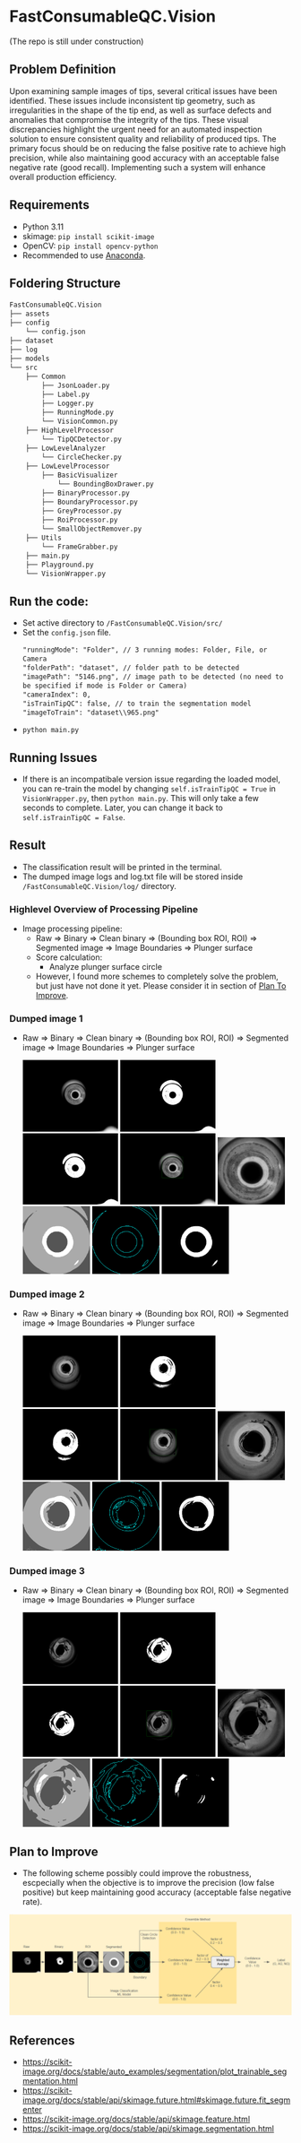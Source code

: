 # FastConsumableQC.Vision

(The repo is still under construction)

## Problem Definition
Upon examining sample images of tips, several critical issues have been identified. These issues include inconsistent tip geometry, such as irregularities in the shape of the tip end, as well as surface defects and anomalies that compromise the integrity of the tips. These visual discrepancies highlight the urgent need for an automated inspection solution to ensure consistent quality and reliability of produced tips. The primary focus should be on reducing the false positive rate to achieve high precision, while also maintaining good accuracy with an acceptable false negative rate (good recall). Implementing such a system will enhance overall production efficiency.

## Requirements
- Python 3.11
- skimage: `pip install scikit-image`
- OpenCV: `pip install opencv-python`
- Recommended to use [Anaconda](#https://www.anaconda.com/download/success).

## Foldering Structure
```
FastConsumableQC.Vision
├── assets
├── config
    └── config.json
├── dataset
├── log
├── models
└── src
    ├── Common
        ├── JsonLoader.py
        ├── Label.py
        ├── Logger.py
        ├── RunningMode.py
        └── VisionCommon.py
    ├── HighLevelProcessor
        └── TipQCDetector.py
    ├── LowLevelAnalyzer
        └── CircleChecker.py
    ├── LowLevelProcessor
        ├── BasicVisualizer
            └── BoundingBoxDrawer.py
        ├── BinaryProcessor.py
        ├── BoundaryProcessor.py
        ├── GreyProcessor.py
        ├── RoiProcessor.py
        └── SmallObjectRemover.py
    ├── Utils
        └── FrameGrabber.py
    ├── main.py
    ├── Playground.py
    └── VisionWrapper.py
```

## Run the code:
- Set active directory to `/FastConsumableQC.Vision/src/`
- Set the ```config.json``` file.
    ```
    "runningMode": "Folder", // 3 running modes: Folder, File, or Camera
    "folderPath": "dataset", // folder path to be detected
    "imagePath": "5146.png", // image path to be detected (no need to be specified if mode is Folder or Camera)
    "cameraIndex": 0, 
    "isTrainTipQC": false, // to train the segmentation model
    "imageToTrain": "dataset\\965.png"
    ```
- `python main.py`

## Running Issues
- If there is an incompatibale version issue regarding the loaded model, you can re-train the model by changing `self.isTrainTipQC = True` in `VisionWrapper.py`, then `python main.py`. This will only take a few seconds to complete. Later, you can change it back to `self.isTrainTipQC = False`.

## Result
- The classification result will be printed in the terminal. 
- The dumped image logs and log.txt file will be stored inside `/FastConsumableQC.Vision/log/` directory.

### Highlevel Overview of Processing Pipeline
- Image processing pipeline:
    - Raw => Binary => Clean binary => (Bounding box ROI, ROI) => Segmented image => Image Boundaries => Plunger surface
    - Score calculation:
        - Analyze plunger surface circle
    - However, I found more schemes to completely solve the problem, but just have not done it yet. Please consider it in section of [Plan To Improve](#plan-to-improve).

### Dumped image 1
- Raw => Binary => Clean binary => (Bounding box ROI, ROI) => Segmented image => Image Boundaries => Plunger surface 

  <img src="assets/965_raw.png" alt="Raw image" width="170" /> <img src="assets/965_bin.png" alt="Raw image" width="170" /> <img src="assets/965_bin_clean.png" alt="Raw image" width="170" /> <img src="assets/965_bin_clean_bounding-box.png" alt="Raw image" width="170" /> <img src="assets/965_bin_clean_bounding-box-roi.png" alt="Raw image" width="120" /> <img src="assets/965_bin_clean_roi_segmented.png" alt="Raw image" width="120" /> <img src="assets/965_bin_clean_roi_segmented_boundary.png" alt="Raw image" width="120" /> <img src="assets/965_bin_clean_roi_segmented_inner-circle_0.8251.png" alt="Raw image" width="120" />

### Dumped image 2
- Raw => Binary => Clean binary => (Bounding box ROI, ROI) => Segmented image => Image Boundaries => Plunger surface

  <img src="assets/6812_raw.png" alt="Raw image" width="170" /> <img src="assets/6812_bin.png" alt="Raw image" width="170" /> <img src="assets/6812_bin_clean.png" alt="Raw image" width="170" /> <img src="assets/6812_bin_clean_bounding-box.png" alt="Raw image" width="170" /> <img src="assets/6812_bin_clean_bounding-box-roi.png" alt="Raw image" width="120" /> <img src="assets/6812_bin_clean_roi_segmented.png" alt="Raw image" width="120" /> <img src="assets/6812_bin_clean_roi_segmented_boundary.png" alt="Raw image" width="120" /> <img src="assets/6812_bin_clean_roi_segmented_inner-circle_0.8747.png" alt="Raw image" width="120" />

### Dumped image 3
- Raw => Binary => Clean binary => (Bounding box ROI, ROI) => Segmented image => Image Boundaries => Plunger surface

  <img src="assets/6573_raw.png" alt="Raw image" width="170" /> <img src="assets/6573_bin.png" alt="Raw image" width="170" /> <img src="assets/6573_bin_clean.png" alt="Raw image" width="170" /> <img src="assets/6573_bin_clean_bounding-box.png" alt="Raw image" width="170" /> <img src="assets/6573_bin_clean_bounding-box-roi.png" alt="Raw image" width="120" /> <img src="assets/6573_bin_clean_roi_segmented.png" alt="Raw image" width="120" /> <img src="assets/6573_bin_clean_roi_segmented_boundary.png" alt="Raw image" width="120" /> <img src="assets/6573_bin_clean_roi_segmented_inner-circle_0.2679.png" alt="Raw image" width="120" />

## Plan to Improve
- The following scheme possibly could improve the robustness, escpecially when the objective is to improve the precision (low false positive) but keep maintaining good accuracy (acceptable false negative rate).

![Proposed Scheme](assets/ProposedScheme.png)

## References
- https://scikit-image.org/docs/stable/auto_examples/segmentation/plot_trainable_segmentation.html
- https://scikit-image.org/docs/stable/api/skimage.future.html#skimage.future.fit_segmenter
- https://scikit-image.org/docs/stable/api/skimage.feature.html
- https://scikit-image.org/docs/stable/api/skimage.segmentation.html